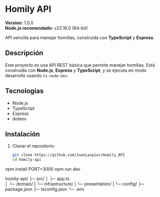 # Homily API
**Version:** 1.0.0  
**Node.js recomendado:** v22.16.0 (64-bit)

API sencilla para manejar homilías, construida con **TypeScript** y **Express**.

## Descripción

Este proyecto es una API REST básica que permite manejar homilías. Está construida con **Node.js**, **Express** y **TypeScript**, y se ejecuta en modo desarrollo usando `ts-node-dev`.

## Tecnologías

- Node.js
- TypeScript
- Express
- dotenv

## Instalación

1. Clonar el repositorio:
   ```bash
   git clone https://github.com/JuanLaspiur/Homily_API
   cd homily-api

npm install
PORT=3000
npm run dev

homily-api/
├─ src/
│  ├─ app.ts        
│  └─ domain/ 
|  └─ infrastructure/
|  └─ presentation/ 
|  └─ config/ 
├─ package.json
├─ tsconfig.json
└─ .env

